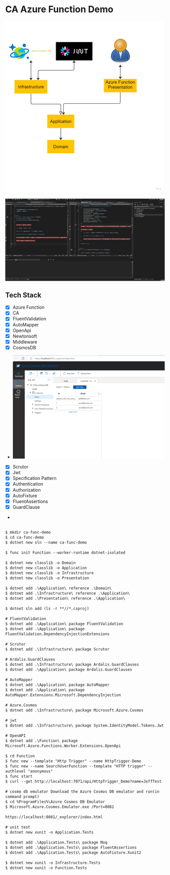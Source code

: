 # CA Azure Function Demo

![Alt text](./doc/system.jpg)

![Alt text](./doc/ca-azure-func-demo.gif)


## Tech Stack
- [x] Azure Function
- [x] CA
- [x] FluentValidation
- [x] AutoMapper
- [x] OpenApi
- [x] Newtonsoft
- [x] Middleware
- [x] CosmosDB
- ![Alt text](./doc/cosmosdb-demo.png)
- [x] Scrutor
- [x] Jwt
- [x] Specification Pattern
- [x] Authentication
- [x] Authorization
- [x] AutoFixture
- [x] FluentAssertions
- [x] GuardClause
- 
```dotnetcli

$ mkdir ca-func-demo
$ cd ca-func-demo
$ dotnet new sln --name ca-func-demo

$ func init Function --worker-runtime dotnet-isolated

$ dotnet new classlib -o Domain
$ dotnet new classlib -o Application
$ dotnet new classlib -o Infrastructure
$ dotnet new classlib -o Presentation

$ dotnet add .\Application\ reference .\Domain\
$ dotnet add .\Infrastructure\ reference .\Application\
$ dotnet add .\Presentation\ reference .\Application\

$ dotnet sln add (ls -r **//*.csproj)

# FluentValidation
$ dotnet add .\Application\ package FluentValidation 
$ dotnet add .\Application\ package FluentValidation.DependencyInjectionExtensions 

# Scrutor 
$ dotnet add .\Infrastructure\ package Scrutor 

# Ardalis.GuardClauses
$ dotnet add .\Infrastructure\ package Ardalis.GuardClauses
$ dotnet add .\Application\ package Ardalis.GuardClauses

# AutoMapper
$ dotnet add .\Application\ package AutoMapper
$ dotnet add .\Application\ package AutoMapper.Extensions.Microsoft.DependencyInjection

# Azure.Cosmos
$ dotnet add .\Infrastructure\ package Microsoft.Azure.Cosmos

# jwt
$ dotnet add .\Infrastructure\ package System.IdentityModel.Tokens.Jwt

# OpenAPI
$ dotnet add .\Function\ package Microsoft.Azure.Functions.Worker.Extensions.OpenApi

$ cd Function
$ func new --template "Http Trigger" --name HttpTrigger-Demo
$ func new --name SearchUserFunction --template "HTTP trigger" --authlevel "anonymous"
$ func start
$ curl --get http://localhost:7071/api/HttpTrigger_Demo?name=JeffTest

# cosmo db emulator Download the Azure Cosmos DB emulator and run(in command prompt)
$ cd %ProgramFiles%\Azure Cosmos DB Emulator
$ Microsoft.Azure.Cosmos.Emulator.exe /Port=8081

https://localhost:8081/_explorer/index.html

# unit test
$ dotnet new xunit -o Application.Tests

$ dotnet add .\Application.Tests\ package Moq
$ dotnet add .\Application.Tests\ package FluentAssertions
$ dotnet add .\Application.Tests\ package AutoFixture.Xunit2

$ dotnet new xunit -o Infrastructure.Tests
$ dotnet new xunit -o Function.Tests
```